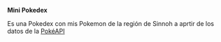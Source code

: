 **Mini Pokedex**

Es una Pokedex con mis Pokemon de la región de Sinnoh a aprtir de los datos de la <a href="https://pokeapi.co/">PokéAPI</a>
